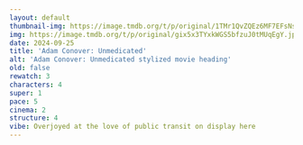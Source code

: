 ```yaml
---
layout: default
thumbnail-img: https://image.tmdb.org/t/p/original/1TMr1QvZQEz6MF7EFsNsIbs8gLN.png
img: https://image.tmdb.org/t/p/original/gix5x3TYxkWGS5bfzuJ0tMUqEgY.jpg
date: 2024-09-25
title: 'Adam Conover: Unmedicated'
alt: 'Adam Conover: Unmedicated stylized movie heading'
old: false
rewatch: 3
characters: 4
super: 1
pace: 5
cinema: 2
structure: 4
vibe: Overjoyed at the love of public transit on display here
---
```


